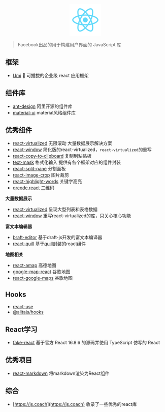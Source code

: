 <p align="center">
  <a href="https://reactjs.org">
    <img width="100" src="https://raw.githubusercontent.com/github/explore/80688e429a7d4ef2fca1e82350fe8e3517d3494d/topics/react/react.png">
  </a>
</p>

> Facebook出品的用于构建用户界面的 JavaScript 库

## 框架

- [Umi](https://github.com/umijs/umi) 🌋 可插拔的企业级 react 应用框架

## 组件库

- [ant-design](https://ant.design/index-cn) 阿里开源的组件库
- [material-ui](https://github.com/mui-org/material-ui) material风格组件库

## 优秀组件

* [react-virtualized](https://github.com/bvaughn/react-virtualized) 无限滚动 大量数据展示解决方案
* [react-window](https://github.com/bvaughn/react-window) 简化版的react-virtualized，`react-virtualized`的重写
* [react-copy-to-clipboard](https://github.com/nkbt/react-copy-to-clipboard) 复制到粘贴板
* [text-mask](https://github.com/text-mask/text-mask) 格式化输入 提供有各个框架对应的组件封装
* [react-split-pane](https://github.com/tomkp/react-split-pane) 分割面板
* [react-image-crop](https://github.com/DominicTobias/react-image-crop) 图片裁剪
* [react-highlight-words](https://github.com/bvaughn/react-highlight-words) 关键字高亮
* [qrcode.react](https://github.com/zpao/qrcode.react) 二维码

**大量数据展示**

* [react-virtualized](https://github.com/bvaughn/react-virtualized) 呈现大型列表和表格数据
* [react-window](https://github.com/bvaughn/react-window) 重写react-virtualized的库，只关心核心功能

**富文本编辑器**

* [braft-editor](https://github.com/margox/braft-editor) 基于draft-js开发的富文本编译器
* [react-quill](https://github.com/zenoamaro/react-quill) 基于[quill](https://github.com/quilljs/quill/)封装的react组件

**地图相关**

* [react-amap](https://github.com/ElemeFE/react-amap) 高德地图
* [google-map-react](https://github.com/google-map-react/google-map-react) 谷歌地图
* [react-google-maps](https://github.com/tomchentw/react-google-maps) 谷歌地图

## Hooks

* [react-use](https://github.com/streamich/react-use)
* [@alitajs/hooks](https://github.com/alitajs/hooks)

## React学习
* [fake-react](https://github.com/LuSuguru/fake-react) 基于官方 React 16.8.6 的源码并使用 TypeScript 仿写的 React

## 优秀项目

* [react-markdown](https://github.com/rexxars/react-markdown) 将markdown渲染为React组件

## 综合

* [https://js.coach](https://js.coach) 收录了一些优秀的react库
